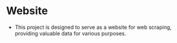 # Website

- This project is designed to serve as a website for web scraping, providing valuable data for various purposes. 
